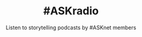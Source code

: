 ---
title: '#ASKradio'
subtitle: 'Listen to storytelling podcasts by #ASKnet members'
thumbnail: assets/img/resources/radio.jpg
link: https://anchor.fm/refutories/episodes/R-and-R-ASKvox-podcast-euegfr/a-a560p8s/
---